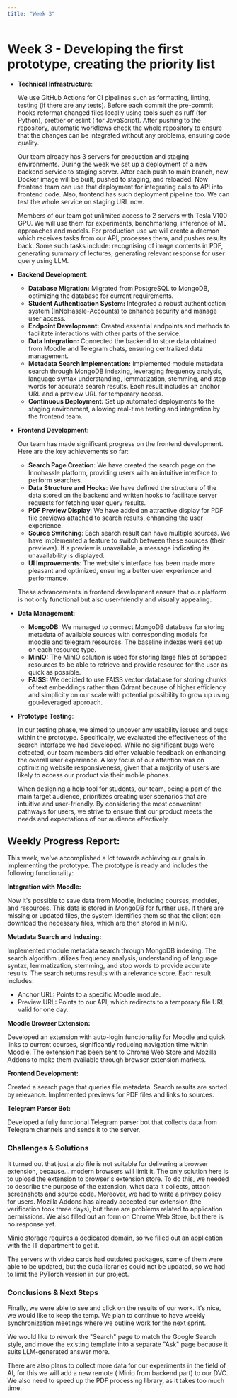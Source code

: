 ```yaml
---
title: "Week 3"
---
```


# Week 3 - Developing the first prototype, creating the priority list

- **Technical Infrastructure**:

  We use GitHub Actions for CI pipelines such as formatting, linting, testing (if there are any tests). Before each
  commit the pre-commit hooks reformat changed files locally using tools such as ruff (for Python), prettier or eslint (
  for JavaScript). After pushing to the repository, automatic workflows check the whole repository to ensure that the
  changes can be integrated without any problems, ensuring code quality.

  Our team already has 3 servers for production and staging environments. During the week we set up a deployment of a
  new backend service to staging server. After each push to main branch, new Docker image will be built, pushed to
  staging, and reloaded. Now frontend team can use that deployment for integrating calls to API into frontend code.
  Also, frontend has such deployment pipeline too. We can test the whole service on staging URL now.

  Members of our team got unlimited access to 2 servers with Tesla V100 GPU. We will use them for experiments,
  benchmarking, inference of ML approaches and models. For production use we will create a daemon which receives tasks
  from our API, processes them, and pushes results back. Some such tasks include: recognising of image contents in PDF,
  generating summary of lectures, generating relevant response for user query using LLM.

- **Backend Development**:
    - **Database Migration:** Migrated from PostgreSQL to MongoDB, optimizing the database for current requirements.
    - **Student Authentication System:** Integrated a robust authentication system (InNoHassle-Accounts) to enhance
      security and manage user access.
    - **Endpoint Development:** Created essential endpoints and methods to facilitate interactions with other parts of
      the service.
    - **Data Integration:** Connected the backend to store data obtained from Moodle and Telegram chats, ensuring
      centralized data management.
    - **Metadata Search Implementation:** Implemented module metadata search through MongoDB indexing, leveraging
      frequency analysis, language syntax understanding, lemmatization, stemming, and stop words for accurate search
      results. Each result includes an anchor URL and a preview URL for temporary access.
    - **Continuous Deployment:** Set up automated deployments to the staging environment, allowing real-time testing and
      integration by the frontend team.
- **Frontend Development**:

  Our team has made significant progress on the frontend development. Here are the key achievements so far:

    - **Search Page Creation**: We have created the search page on the Innohassle platform, providing users with an
      intuitive interface to perform searches.
    - **Data Structure and Hooks**: We have defined the structure of the data stored on the backend and written hooks to
      facilitate server requests for fetching user query results.
    - **PDF Preview Display**: We have added an attractive display for PDF file previews attached to search results,
      enhancing the user experience.
    - **Source Switching**: Each search result can have multiple sources. We have implemented a feature to switch
      between these sources (their previews). If a preview is unavailable, a message indicating its unavailability is
      displayed.
    - **UI Improvements**: The website's interface has been made more pleasant and optimized, ensuring a better user
      experience and performance.

  These advancements in frontend development ensure that our platform is not only functional but also user-friendly and
  visually appealing.

- **Data Management**:
    - **MongoDB:** We managed to connect MongoDB database for storing metadata of available sources with corresponding
      models for moodle and telegram resources. The baseline indexes were set up on each resource type.
    - **MinIO:** The MinIO solution is used for storing large files of scrapped resources to be able to retrieve and
      provide resource for the user as quick as possible.
    - **FAISS:** We decided to use FAISS vector database for storing chunks of text embeddings rather than Qdrant
      because of higher efficiency and simplicity on our scale with potential possibility to grow up using gpu-leveraged
      approach.
- **Prototype Testing**:

  In our testing phase, we aimed to uncover any usability issues and bugs within the prototype. Specifically, we
  evaluated the effectiveness of the search interface we had developed. While no significant bugs were detected, our
  team members did offer valuable feedback on enhancing the overall user experience. A key focus of our attention was on
  optimizing website responsiveness, given that a majority of users are likely to access our product via their mobile
  phones.

  When designing a help tool for students, our team, being a part of the main target audience, prioritizes creating user
  scenarios that are intuitive and user-friendly. By considering the most convenient pathways for users, we strive to
  ensure that our product meets the needs and expectations of our audience effectively.

## Weekly Progress Report:

This week, we've accomplished a lot towards achieving our goals in implementing the prototype. The prototype is ready
and includes the following functionality:

**Integration with Moodle:**

Now it's possible to save data from Moodle, including courses, modules, and resources. This data is stored in MongoDB
for further use. If there are missing or updated files, the system identifies them so that the client can download the
necessary files, which are then stored in MinIO.

**Metadata Search and Indexing:**

Implemented module metadata search through MongoDB indexing. The search algorithm utilizes frequency analysis,
understanding of language syntax, lemmatization, stemming, and stop words to provide accurate results. The search
returns results with a relevance score. Each result includes:

- Anchor URL: Points to a specific Moodle module.
- Preview URL: Points to our API, which redirects to a temporary file URL valid for one day.

**Moodle Browser Extension:**

Developed an extension with auto-login functionality for Moodle and quick links to current courses, significantly
reducing navigation time within Moodle. The extension has been sent to Chrome Web Store and Mozilla Addons to make them
available through browser extension markets.

**Frontend Development:**

Created a search page that queries file metadata. Search results are sorted by relevance. Implemented previews for PDF
files and links to sources.

**Telegram Parser Bot:**

Developed a fully functional Telegram parser bot that collects data from Telegram channels and sends it to the server.

### Challenges & Solutions

It turned out that just a zip file is not suitable for delivering a browser extension, because... modern browsers will
limit it. The only solution here is to upload the extension to browser's extension store. To do this, we needed to
describe the purpose of the extension, what data it collects, attach screenshots and source code. Moreover, we had to
write a privacy policy for users. Mozilla Addons has already accepted our extension (the verification took three days),
but there are problems related to application permissions. We also filled out an form on Chrome Web Store, but there is
no response yet.

Minio storage requires a dedicated domain, so we filled out an application with the IT department to get it.

The servers with video cards had outdated packages, some of them were able to be updated, but the cuda libraries could
not be updated, so we had to limit the PyTorch version in our project.

### Conclusions & Next Steps

Finally, we were able to see and click on the results of our work. It's nice, we would like to keep the temp. We plan to
continue to have weekly synchronization meetings where we outline work for the next sprint.

We would like to rework the "Search" page to match the Google Search style, and move the existing template into a
separate "Ask" page because it suits LLM-generated answer more.

There are also plans to collect more data for our experiments in the field of AI, for this we will add a new remote (
Minio from backend part) to our DVC. We also need to speed up the PDF processing library, as it takes too much time.
